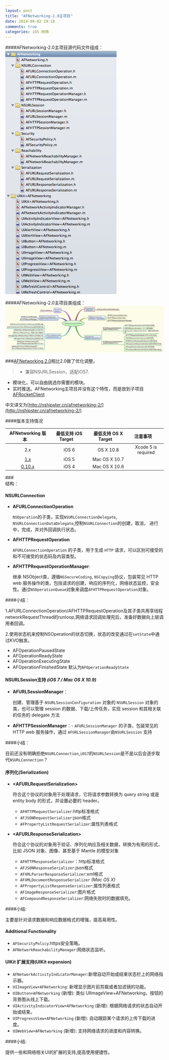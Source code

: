```yaml
---
layout: post
title: "AFNetworking-2.0主项目"
date: 2014-09-02 19:18
comments: true
categories: iOS-网络
---
```



####AFNetworking-2.0主项目源代码文件组成：
![image](/images/post/2014-09-02-afnetworking-2-dot-0/afnetworking_code_overview.png)

####AFNetworking-2.0主项目类组成：
![image](/images/post/2014-09-02-afnetworking-2-dot-0/AFNetworking_class_overview.png)


###[AFNetworking 2.0](https://github.com/AFNetworking/AFNetworking)相比2.0做了优化调整。
>* 兼容NSURLSession，适配iOS7.
* 模块化，可以自由挑选你需要的模块。
* 实时推送。AFNetworking主项目并没有这个特性，而是放到子项目[AFRocketClient](https://github.com/AFNetworking/AFRocketClient)

中文译文为[http://nshipster.cn/afnetworking-2/](http://nshipster.cn/afnetworking-2/)

####版本支持情况

|  AFNetworking 版本 &nbsp;&nbsp;&nbsp;&nbsp;|   最低支持 iOS Target  &nbsp;&nbsp;&nbsp;&nbsp;|     最低支持 OS X Target      &nbsp;&nbsp;&nbsp;&nbsp;|     注意事项          &nbsp;&nbsp;&nbsp;&nbsp; |
|:-----------------:|:---------------------:|:----------------------------:|:--------------------:|
|          2.x      |      iOS 6            |           OS X 10.8          | Xcode 5 is required  
|          [1.x](https://github.com/AFNetworking/AFNetworking/tree/1.x)      |      iOS 5            |         Mac OS X 10.7        |                      
|         [0.10.x](https://github.com/AFNetworking/AFNetworking/tree/0.10.x)    |      iOS 4            |         Mac OS X 10.6        |                      


###<br>结构：<br>

#### NSURLConnection

  - **AFURLConnectionOperation**
  
      `NSOperation`的子类，实现`NSURLConnectionDelegate`,
`NSURLConnectionDataDelegate`,控制`NSURLConnection`的创建，取消，
进行中，完成，并对外回调执行状态。

  - **AFHTTPRequestOperation**
  
       `AFURLConnectionOperation` 的子类，用于生成 `HTTP` 请求，可以区别可接受的和不可接受的状态码及内容类型。

  - **AFHTTPRequestOperationManager**:
  
      继承 NSObject类，遵循`NSSecureCoding`, `NSCopying`协议，包装常见 HTTP web 服务操作的类，包括请求的创建，响应的序列化，网络状态监控，安全性。通过`NSOperationQueue`对象来调度`AFHTTPRequestOperation`对象。
      
  
####小结：
  
   1.AFURLConnectionOperation/AFHTTPRequestOperation及其子类共用享线程networkRequestThread的runloop,网络请求回调处理完后，准备好数据向上层调用者回调。
   
   2.使用状态机来控制NSOperation的状态切换，状态的改变通过在`setState`中通过KVO触发。
      
   * AFOperationPausedState
   * AFOperationReadyState
   * AFOperationExecutingState 
   * AFOperationFinishedState
   默认为`AFOperationReadyState` 
      
      
#### NSURLSession支持 _(iOS 7 / Mac OS X 10.9)_

- **AFURLSessionManager**：

   创建、管理基于 `NSURLSessionConfiguration` 对象的 `NSURLSession` 对象的类，也可以管理 session 的数据、下载/上传任务，实现 session 和其相关联的任务的 delegate 方法
- **AFHTTPSessionManager**：- `AFURLSessionManager` 的子类，包装常见的 HTTP web 服务操作，通过 `AFURLSessionManager`由`NSURLSession` 支持

####小结：

   目前还没有明确拒绝`NSURLConnection`,`iOS7`的`NSURLSession`是不是以后会逐步取代`NSURLConnection`？
   

#### 序列化(Serialization)

* **\<AFURLRequestSerialization>** 
    
    符合这个协议的对象用于处理请求，它将请求参数转换为 query string 或是 entity body 的形式，并设置必要的 header。

  - `AFHTTPRequestSerializer`:http标准格式
  - `AFJSONRequestSerializer`:json格式
  - `AFPropertyListRequestSerializer`:属性列表格式
  
* **\<AFURLResponseSerialization>**

    符合这个协议的对象用于验证、序列化响应及相关数据，转换为有用的形式，比如 JSON 对象、图像、甚至基于 Mantle 的模型对象

  - `AFHTTPResponseSerializer`：http标准格式
  - `AFJSONResponseSerializer`:json格式
  - `AFXMLParserResponseSerializer`:xml格式
  - `AFXMLDocumentResponseSerializer` _(Mac OS X)_
  - `AFPropertyListResponseSerializer`:属性列表格式
  - `AFImageResponseSerializer`:图片格式
  - `AFCompoundResponseSerializer`:网络失败时的数据填充。
  
####小结:

  主要是针对请求数据和响应数据格式的增强，提高易用性。
     

#### Additional Functionality

- `AFSecurityPolicy`:https安全策略。
- `AFNetworkReachabilityManager`:网络状态监听。

#### UIKit 扩展支持(UIKit expansion) 

* `AFNetworkActivityIndicatorManager`:新增自动开始或结束状态栏上的网络指示器。
* `UIImageView+AFNetworking`: 新增显示图片前剪裁或者加滤镜的功能。
* `UIButton+AFNetworking` (新增): 类似 UIImageView+AFNetworking，按钮的背景图从线上下载。
* `UIActivityIndicatorView+AFNetworking` (新增): 根据网络请求的状态自动开始或结束。
* `UIProgressView+AFNetworking` (新增): 自动跟踪某个请求的上传下载的进度。
* `UIWebView+AFNetworking` (新增): 支持网络请求的进度和内容转换。

####小结:

   提供一些和网络相关UI的扩展的支持,提高使用便捷性。






